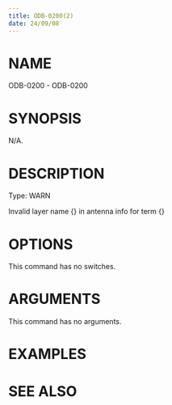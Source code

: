 ```yaml
---
title: ODB-0200(2)
date: 24/09/08
---
```


# NAME

ODB-0200 - ODB-0200

# SYNOPSIS

N/A.

# DESCRIPTION

Type: WARN

Invalid layer name {} in antenna info for term {}

# OPTIONS

This command has no switches.

# ARGUMENTS

This command has no arguments.

# EXAMPLES

# SEE ALSO
